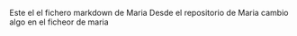 Este el el fichero markdown de Maria
Desde el repositorio de Maria cambio algo en el ficheor de maria
